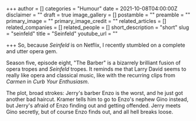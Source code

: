 +++
author = []
categories = "Humour"
date = 2021-10-08T04:00:00Z
disclaimer = ""
draft = true
image_gallery = []
postamble = ""
preamble = ""
primary_image = ""
primary_image_credit = ""
related_articles = []
related_companies = []
related_people = []
short_description = "short"
slug = "seinfeld"
title = "Seinfeld"
youtube_url = ""

+++
So, because _Seinfeld_ is on Netflix, I recently stumbled on a complete and utter opera gem.

Season five, episode eight, "The Barber" is a bizarrely brilliant fusion of opera tropes and _Seinfeld_ tropes. It reminds me that Larry David seems to really like opera and classical music, like with the recurring clips from _Carmen_ in _Curb Your Enthusiasm_.

The plot, broad strokes: Jerry's barber Enzo is the worst, and he just got another bad haircut. Kramer tells him to go to Enzo's nephew Gino instead, but Jerry's afraid of Enzo finding out and getting offended. Jerry meets Gino secretly, but of course Enzo finds out, and all hell breaks loose.